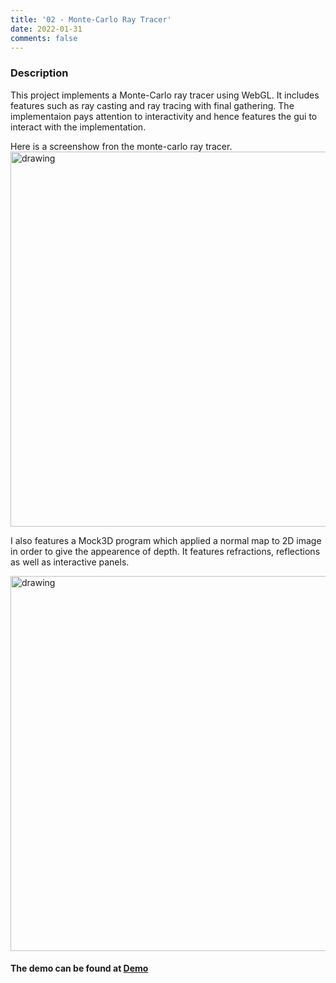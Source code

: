 ```yaml
---
title: '02 - Monte-Carlo Ray Tracer'
date: 2022-01-31
comments: false
---
```


### **Description**

This project implements a Monte-Carlo ray tracer using WebGL. It includes features such as ray casting and ray tracing with final gathering.
The implementaion pays attention to interactivity and hence features the gui to interact with the implementation.

Here is a screenshow fron the monte-carlo ray tracer.
<img src="https://res.cloudinary.com/dsbycphhk/image/upload/v1672110324/path_bgxmlg.png" alt="drawing" width="600"/>

I also features a Mock3D program which applied a normal map to 2D image in order to give the appearence of depth. It features refractions, reflections as well as interactive panels.


<img src="https://res.cloudinary.com/dsbycphhk/image/upload/v1672110994/mock3d_ivmyl3.png" alt="drawing" width="600"/>


#### The demo can be found at [Demo](https://stingyemperor.github.io/)

